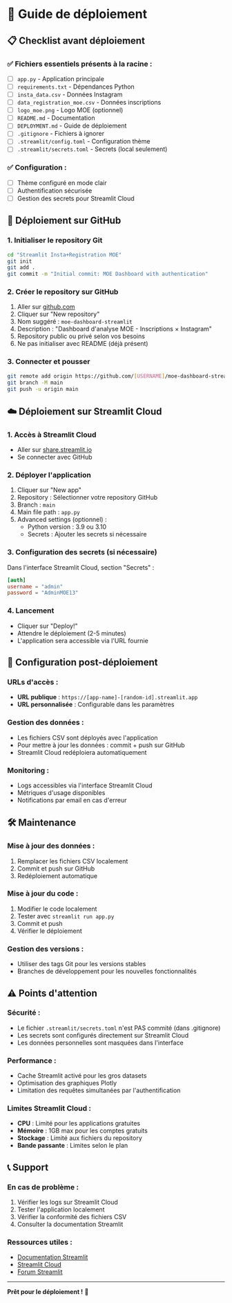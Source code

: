 # 🚀 Guide de déploiement

## 📋 Checklist avant déploiement

### ✅ Fichiers essentiels présents à la racine :
- [ ] `app.py` - Application principale
- [ ] `requirements.txt` - Dépendances Python
- [ ] `insta_data.csv` - Données Instagram
- [ ] `data_registration_moe.csv` - Données inscriptions
- [ ] `logo_moe.png` - Logo MOE (optionnel)
- [ ] `README.md` - Documentation
- [ ] `DEPLOYMENT.md` - Guide de déploiement
- [ ] `.gitignore` - Fichiers à ignorer
- [ ] `.streamlit/config.toml` - Configuration thème
- [ ] `.streamlit/secrets.toml` - Secrets (local seulement)

### ✅ Configuration :
- [ ] Thème configuré en mode clair
- [ ] Authentification sécurisée
- [ ] Gestion des secrets pour Streamlit Cloud

## 🐙 Déploiement sur GitHub

### 1. Initialiser le repository Git
```bash
cd "Streamlit Insta+Registration MOE"
git init
git add .
git commit -m "Initial commit: MOE Dashboard with authentication"
```

### 2. Créer le repository sur GitHub
1. Aller sur [github.com](https://github.com)
2. Cliquer sur "New repository"
3. Nom suggéré : `moe-dashboard-streamlit`
4. Description : "Dashboard d'analyse MOE - Inscriptions × Instagram"
5. Repository public ou privé selon vos besoins
6. Ne pas initialiser avec README (déjà présent)

### 3. Connecter et pousser
```bash
git remote add origin https://github.com/[USERNAME]/moe-dashboard-streamlit.git
git branch -M main
git push -u origin main
```

## ☁️ Déploiement sur Streamlit Cloud

### 1. Accès à Streamlit Cloud
- Aller sur [share.streamlit.io](https://share.streamlit.io)
- Se connecter avec GitHub

### 2. Déployer l'application
1. Cliquer sur "New app"
2. Repository : Sélectionner votre repository GitHub
3. Branch : `main`
4. Main file path : `app.py`
5. Advanced settings (optionnel) :
   - Python version : 3.9 ou 3.10
   - Secrets : Ajouter les secrets si nécessaire

### 3. Configuration des secrets (si nécessaire)
Dans l'interface Streamlit Cloud, section "Secrets" :
```toml
[auth]
username = "admin"
password = "AdminMOE13"
```

### 4. Lancement
- Cliquer sur "Deploy!"
- Attendre le déploiement (2-5 minutes)
- L'application sera accessible via l'URL fournie

## 🔧 Configuration post-déploiement

### URLs d'accès :
- **URL publique** : `https://[app-name]-[random-id].streamlit.app`
- **URL personnalisée** : Configurable dans les paramètres

### Gestion des données :
- Les fichiers CSV sont déployés avec l'application
- Pour mettre à jour les données : commit + push sur GitHub
- Streamlit Cloud redéploiera automatiquement

### Monitoring :
- Logs accessibles via l'interface Streamlit Cloud
- Métriques d'usage disponibles
- Notifications par email en cas d'erreur

## 🛠️ Maintenance

### Mise à jour des données :
1. Remplacer les fichiers CSV localement
2. Commit et push sur GitHub
3. Redéploiement automatique

### Mise à jour du code :
1. Modifier le code localement
2. Tester avec `streamlit run app.py`
3. Commit et push
4. Vérifier le déploiement

### Gestion des versions :
- Utiliser des tags Git pour les versions stables
- Branches de développement pour les nouvelles fonctionnalités

## ⚠️ Points d'attention

### Sécurité :
- Le fichier `.streamlit/secrets.toml` n'est PAS commité (dans .gitignore)
- Les secrets sont configurés directement sur Streamlit Cloud
- Les données personnelles sont masquées dans l'interface

### Performance :
- Cache Streamlit activé pour les gros datasets
- Optimisation des graphiques Plotly
- Limitation des requêtes simultanées par l'authentification

### Limites Streamlit Cloud :
- **CPU** : Limité pour les applications gratuites
- **Mémoire** : 1GB max pour les comptes gratuits
- **Stockage** : Limité aux fichiers du repository
- **Bande passante** : Limites selon le plan

## 📞 Support

### En cas de problème :
1. Vérifier les logs sur Streamlit Cloud
2. Tester l'application localement
3. Vérifier la conformité des fichiers CSV
4. Consulter la documentation Streamlit

### Ressources utiles :
- [Documentation Streamlit](https://docs.streamlit.io)
- [Streamlit Cloud](https://streamlit.io/cloud)
- [Forum Streamlit](https://discuss.streamlit.io)

---

**Prêt pour le déploiement !** 🎉
